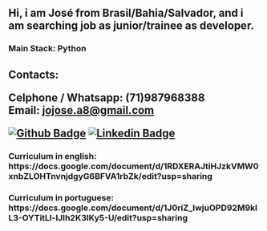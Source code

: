 <h2>Hi, i am José from Brasil/Bahia/Salvador, and i am searching job as junior/trainee as developer. </h2>
<h3> Main Stack: Python</h3>
<h2>Contacts:

Celphone / Whatsapp: (71)987968388<br>
Email: jojose.a8@gmail.com
  
[![Github Badge](https://img.shields.io/badge/-Github-000?style=flat-square&logo=Github&logoColor=white&link=https://github.com/JoseAntonioIosephvsAnthonivs)](https://github.com/JoseAntonioIosephvsAnthonivs)
[![Linkedin Badge](https://img.shields.io/badge/-LinkedIn-blue?style=flat-square&logo=Linkedin&logoColor=white&link=https://www.linkedin.com/in/jos%C3%A9-antonio-085a2a197/)](https://www.linkedin.com/in/jos%C3%A9-antonio-085a2a197/)
<h3>Curriculum in english: https://docs.google.com/document/d/1RDXERAJtiHJzkVMW0xnbZLOHTnvnjdgyG6BFVA1rbZk/edit?usp=sharing </h3>

<h3>Curriculum in portuguese: https://docs.google.com/document/d/1J0riZ_IwjuOPD92M9kIL3-OYTitLl-IJIh2K3IKy5-U/edit?usp=sharing </h3>
  
</h2>


